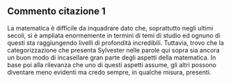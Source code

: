## Commento citazione 1

La matematica è difficile da inquadrare dato che, soprattutto negli ultimi secoli, si è ampliata enormemente in termini di temi di studio ed ognuno di questi sta raggiungendo livelli di profondità incredibili. Tuttavia, trovo che la categorizzazione che presenta Sylvester nelle parole qui sopra sia ancora un buon modo di incasellare gran parte degli aspetti della matematica. In base poi alla rilevanza che uno di questi aspetti assume, gli altri possono diventare meno evidenti ma credo sempre, in qualche misura, presenti.